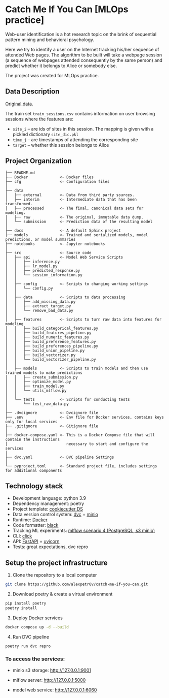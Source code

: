 Catch Me If You Can [MLOps practice]
==============================

Web-user identification is a hot research topic on the brink of sequential pattern mining and behavioral psychology.

Here we try to identify a user on the Internet tracking his/her sequence of attended Web pages. The algorithm to be built will take a webpage session (a sequence of webpages attended consequently by the same person) and predict whether it belongs to Alice or somebody else.

The project was created for MLOps practice.

## Data Description
[Original data](https://www.kaggle.com/competitions/catch-me-if-you-can-intruder-detection-through-webpage-session-tracking2/data).

The train set `train_sessions.csv` contains information on user browsing sessions where the features are:

 - `site_i` – are ids of sites in this session. The mapping is given with a pickled dictionary `site_dic.pkl`
 - `time_j` – are timestamps of attending the corresponding site
 - `target` – whether this session belongs to Alice


Project Organization
------------

    ├── README.md          
    ├── Docker              <- Docker files
    ├── cfg                 <- Configuration files
    │
    ├── data
    │   ├── external        <- Data from third party sources.
    │   ├── interim         <- Intermediate data that has been transformed.
    │   ├── processed       <- The final, canonical data sets for modeling.
    │   ├── raw             <- The original, immutable data dump.
    │   └── submission      <- Prediction data of the resulting model
    │
    ├── docs                <- A default Sphinx project
    ├── models              <- Trained and serialized models, model predictions, or model summaries
    ├── notebooks           <- Jupyter notebooks
    │
    ├── src                 <- Source code
    │   ├── api             <- Model Web Service Scripts
    │   │   ├── inference.py
    │   │   ├── lr_model.py
    │   │   ├── predicted_response.py
    │   │   └── session_information.py
    │   │
    │   ├── config          <- Scripts to changing working settings
    │   │   └── config.py
    │   │
    │   ├── data            <- Scripts to data processing
    │   │   ├── add_missing_data.py
    │   │   ├── extract_target.py
    │   │   └── remove_bad_data.py
    │   │
    │   ├── features        <- Scripts to turn raw data into features for modeling
    │   │   ├── build_categorical_features.py
    │   │   ├── build_features_pipeline.py
    │   │   ├── build_numeric_features.py
    │   │   ├── build_preference_features.py
    │   │   ├── build_preferences_pipeline.py
    │   │   ├── build_union_pipeline.py
    │   │   ├── build_vectorizer.py
    │   │   └── build_vectorizer_pipeline.py
    │   │
    │   ├── models          <- Scripts to train models and then use trained models to make predictions
    │   │   ├── create_submission.py
    │   │   ├── optimize_model.py
    │   │   ├── train_model.py
    │   │   └── utils_mlflow.py
    │   │
    │   └── tests           <- Scripts for conducting tests
    │       └── test_raw_data.py
    │
    ├── .dvcignore          <- Dvcignore file
    ├── .env                <- Env file for Docker services, contains keys only for local services
    ├── .gitignore          <- Gitignore file
    │
    ├── docker-compose.yaml <- This is a Docker Compose file that will contain the instructions
    │                          necessary to start and configure the services
    │
    ├── dvc.yaml            <- DVC pipeline Settings
    │
    └── pyproject.toml      <- Standard project file, includes settings for additional components 

## Technology stack

 - Development language: python 3.9
 - Dependency management: poetry
 - Project template: [cookiecutter DS](https://github.com/drivendata/cookiecutter-data-science)
 - Data version control system: [dvc](https://dvc.org/) + [minio](https://min.io/product/s3-compatibility)
 - Runtime: [Docker](https://www.docker.com/)
 - Code formatter: [black](https://pypi.org/project/black/)
 - Tracking ML experiments: [mlflow scenario 4 (PostgreSQL, s3 minio)](https://mlflow.org/docs/latest/tracking.html#scenario-4-mlflow-with-remote-tracking-server-backend-and-artifact-stores)
 - CLI: [click](https://palletsprojects.com/p/click/)
 - API: [FastAPI](https://fastapi.tiangolo.com/) + [uvicorn](https://www.uvicorn.org/)
 - Tests: great expectations, dvc repro

## Setup the project infrastructure 

1. Clone the repository to a local computer
```bash
git clone https://github.com/alexpetr0v/catch-me-if-you-can.git
```
2. Download poetry & create a virtual environment
```bash
pip install poetry
poetry install
```
3. Deploy Docker services
```bash
docker compose up -d --build
```
4. Run DVC pipeline
```bash
poetry run dvc repro
```
### To access the services:

 - minio s3 storage: http://127.0.0.1:9001
 
 - mlflow server: http://127.0.0.1:5000
 
 - model web service: http://127.0.0.1:6060
    
    
    
    
    
    
    
